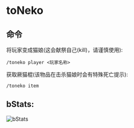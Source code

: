# toNeko
## 命令

将玩家变成猫娘(这会献祭自己(kill)，请谨慎使用):

`/toneko player <玩家名称>`

获取厥猫棍(该物品在击杀猫娘时会有特殊死亡提示):

`/toneko item`

## bStats:
![bStats](https://bstats.org/signatures/bukkit/CSNKTools.svg)
